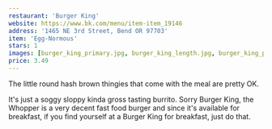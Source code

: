 ```yaml
---
restaurant: 'Burger King'
website: https://www.bk.com/menu/item-item_19146
address: '1465 NE 3rd Street, Bend OR 97703'
item: 'Egg-Normous'
stars: 1
images: [burger_king_primary.jpg, burger_king_length.jpg, burger_king_package.jpg]
price: 3.49
---
```


The little round hash brown thingies that come with the meal are pretty OK.

It's just a soggy sloppy kinda gross tasting burrito. Sorry Burger King, the Whopper is a very decent fast food burger and since it's available for breakfast, if you find yourself at a Burger King for breakfast, just do that.
